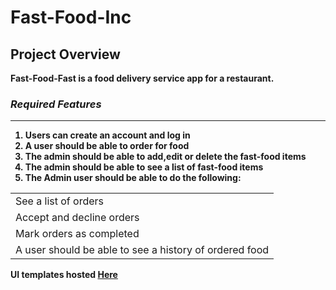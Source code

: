 # Fast-Food-Inc

<strong><h2>Project Overview</h2><strong>

<p>Fast-Food-Fast is a food delivery service app for a restaurant. <p>
<h3><em><b>Required Features</b> </em> </h3>
<hr/>
<ol>
<li> Users can create an account and log in </li>
<li> A user should be able to order for food </li>
<li> The admin should be able to add,edit or delete the fast-food items </li>
  <li> The admin should be able to see a list of fast-food items </li>
<li> The Admin user should be able to do the following: 
</ol>

<table> <tr><td> See a list of orders </td></tr>
<tr><td> Accept and decline orders </td></tr>
<tr><td> Mark orders as completed </td></tr>
<tr><td> A user should be able to see a history of ordered food </li> </td></tr>
</table>

<strong>  UI templates hosted <a href=https://nicholusmuwonge.github.io/Fast-Food-Inc/UI/> Here </a> </strong>


